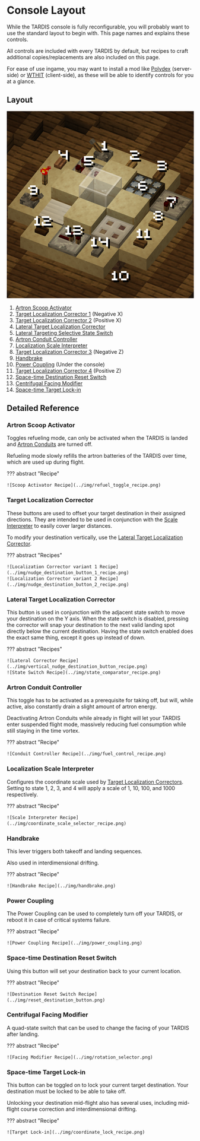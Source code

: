 # Console Layout

While the TARDIS console is fully reconfigurable, you will probably want to use the standard layout to begin with.
This page names and explains these controls. 

All controls are included with every TARDIS by default, 
but recipes to craft additional copies/replacements are also included on this page. 

For ease of use ingame, you may want to install a mod like [Polydex] (server-side) or [WTHIT] (client-side),
as these will be able to identify controls for you at a glance.

[Polydex]: https://modrinth.com/mod/polydex
[WTHIT]: https://modrinth.com/mod/wthit

## Layout

![Marked Console Image](../img/console_marked.png)

1. [Artron Scoop Activator](#artron-scoop-activator)
2. [Target Localization Corrector 1](#target-localization-corrector) (Negative X)
3. [Target Localization Corrector 2](#target-localization-corrector) (Positive X)
4. [Lateral Target Localization Corrector](#lateral-target-localization-corrector)
5. [Lateral Targeting Selective State Switch](#lateral-target-localization-corrector)
6. [Artron Conduit Controller](#artron-conduit-controller)
7. [Localization Scale Interpreter](#localization-scale-interpreter)
8. [Target Localization Corrector 3](#target-localization-corrector) (Negative Z)
9. [Handbrake](#handbrake)
10. [Power Coupling](#power-coupling) (Under the console)
11. [Target Localization Corrector 4](#target-localization-corrector) (Positive Z)
12. [Space-time Destination Reset Switch](#space-time-destination-reset-switch)
13. [Centrifugal Facing Modifier](#centrifugal-facing-modifier)
14. [Space-time Target Lock-in](#space-time-target-lock-in)

## Detailed Reference

### Artron Scoop Activator

Toggles refueling mode, can only be activated when the TARDIS is landed 
and [Artron Conduits](#artron-conduit-controller) are turned off.

Refueling mode slowly refills the artron batteries of the TARDIS over time, which are used up during flight.

??? abstract "Recipe"

    ![Scoop Activator Recipe](../img/refuel_toggle_recipe.png)

### Target Localization Corrector

These buttons are used to offset your target destination in their assigned directions.
They are intended to be used in conjunction with the [Scale Interpreter](#localization-scale-interpreter) 
to easily cover larger distances.

To modify your destination vertically, use the [Lateral Target Localization Corrector](#lateral-target-localization-corrector).

??? abstract "Recipes"

    ![Localization Corrector variant 1 Recipe](../img/nudge_destination_button_1_recipe.png)
    ![Localization Corrector variant 2 Recipe](../img/nudge_destination_button_2_recipe.png)

### Lateral Target Localization Corrector

This button is used in conjunction with the adjacent state switch to move your destination on the Y axis.
When the state switch is disabled, pressing the corrector will snap your destination to the next 
valid landing spot directly below the current destination.
Having the state switch enabled does the exact same thing, except it goes up instead of down.

??? abstract "Recipes"

    ![Lateral Corrector Recipe](../img/vertical_nudge_destination_button_recipe.png)
    ![State Switch Recipe](../img/state_comparator_recipe.png)

### Artron Conduit Controller

This toggle has to be activated as a prerequisite for taking off, but will, 
while active, also constantly drain a slight amount of artron energy.

Deactivating Artron Conduits while already in flight will let your TARDIS enter suspended flight mode,
massively reducing fuel consumption while still staying in the time vortex.

??? abstract "Recipe"

    ![Conduit Controller Recipe](../img/fuel_control_recipe.png)

### Localization Scale Interpreter

Configures the coordinate scale used by [Target Localization Correctors](#target-localization-corrector).
Setting to state 1, 2, 3, and 4 will apply a scale of 1, 10, 100, and 1000 respectively.

??? abstract "Recipe"

    ![Scale Interpreter Recipe](../img/coordinate_scale_selector_recipe.png)

### Handbrake

This lever triggers both takeoff and landing sequences.

Also used in interdimensional drifting.

??? abstract "Recipe"

    ![Handbrake Recipe](../img/handbrake.png)

### Power Coupling

The Power Coupling can be used to completely turn off your TARDIS, or reboot it in case of critical systems failure.

??? abstract "Recipe"

    ![Power Coupling Recipe](../img/power_coupling.png)

### Space-time Destination Reset Switch

Using this button will set your destination back to your current location.

??? abstract "Recipe"

    ![Destination Reset Switch Recipe](../img/reset_destination_button.png)

### Centrifugal Facing Modifier

A quad-state switch that can be used to change the facing of your TARDIS after landing.

??? abstract "Recipe"

    ![Facing Modifier Recipe](../img/rotation_selector.png)

### Space-time Target Lock-in

This button can be toggled on to lock your current target destination. 
Your destination must be locked to be able to take off.

Unlocking your destination mid-flight also has several uses, 
including mid-flight course correction and interdimensional drifting.

??? abstract "Recipe"

    ![Target Lock-in](../img/coordinate_lock_recipe.png)